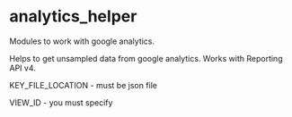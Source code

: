 # analytics_helper

Modules to work with google analytics.

Helps to get unsampled data from google analytics. Works with Reporting API v4.

KEY_FILE_LOCATION - must be json file

VIEW_ID - you must specify
